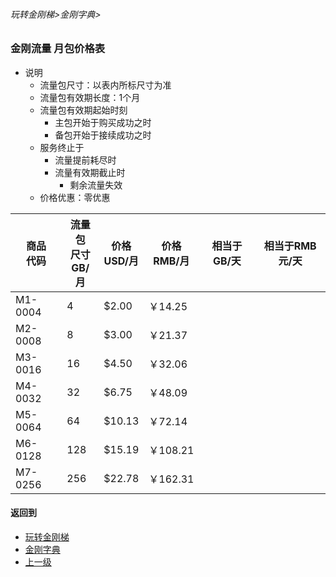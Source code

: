 ###### 玩转金刚梯>金刚字典>
### 金刚流量 月包价格表
- 说明
  - 流量包尺寸：以表内所标尺寸为准
  - 流量包有效期长度：1个月
  - 流量包有效期起始时刻
    - 主包开始于购买成功之时
    - 备包开始于接续成功之时
  - 服务终止于
    - 流量提前耗尽时
    - 流量有效期截止时
      - 剩余流量失效
  - 价格优惠：零优惠

|商品<Br>代码|流量包<Br>尺寸<Br>GB/月|价格<Br>USD/月|价格<Br>RMB/月|相当于GB/天|相当于RMB元/天|
| ------| ---| ------|---------|---------|---------|
|M1-0004|   4|  $2.00|  ￥14.25| | |
|M2-0008|   8|  $3.00|  ￥21.37| | |
|M3-0016|  16|  $4.50|  ￥32.06| | |
|M4-0032|  32|  $6.75|  ￥48.09| | |
|M5-0064|  64| $10.13|  ￥72.14| | |
|M6-0128| 128| $15.19| ￥108.21| | |
|M7-0256| 256| $22.78| ￥162.31| | |


#### 返回到
- [玩转金刚梯](https://github.com/a2zitpro/web/blob/master/LadderFree/A.md)
- [金刚字典](https://github.com/a2zitpro/web/blob/master/LadderFree/kkDictionary/KKDictionary.md)
- [上一级](https://github.com/a2zitpro/web/blob/master/LadderFree/kkDictionary/KKDatatrafficPriceOfLadderKKID_V2.md)





